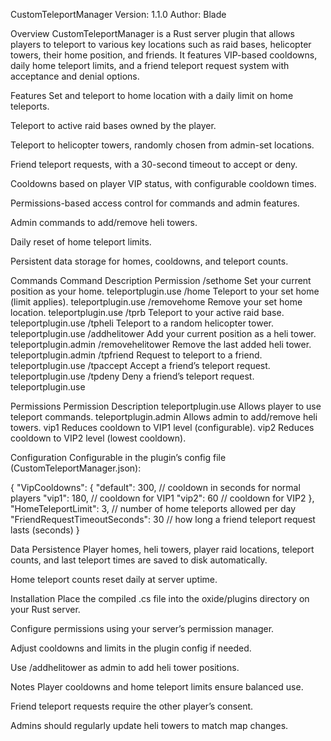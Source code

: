CustomTeleportManager
Version: 1.1.0
Author: Blade

Overview
CustomTeleportManager is a Rust server plugin that allows players to teleport to various key locations such as raid bases, helicopter towers, their home position, and friends. It features VIP-based cooldowns, daily home teleport limits, and a friend teleport request system with acceptance and denial options.

Features
Set and teleport to home location with a daily limit on home teleports.

Teleport to active raid bases owned by the player.

Teleport to helicopter towers, randomly chosen from admin-set locations.

Friend teleport requests, with a 30-second timeout to accept or deny.

Cooldowns based on player VIP status, with configurable cooldown times.

Permissions-based access control for commands and admin features.

Admin commands to add/remove heli towers.

Daily reset of home teleport limits.

Persistent data storage for homes, cooldowns, and teleport counts.

Commands
Command	Description	Permission
/sethome	Set your current position as your home.	teleportplugin.use
/home	Teleport to your set home (limit applies).	teleportplugin.use
/removehome	Remove your set home location.	teleportplugin.use
/tprb	Teleport to your active raid base.	teleportplugin.use
/tpheli	Teleport to a random helicopter tower.	teleportplugin.use
/addhelitower	Add your current position as a heli tower.	teleportplugin.admin
/removehelitower	Remove the last added heli tower.	teleportplugin.admin
/tpfriend <name>	Request to teleport to a friend.	teleportplugin.use
/tpaccept	Accept a friend’s teleport request.	teleportplugin.use
/tpdeny	Deny a friend’s teleport request.	teleportplugin.use

Permissions
Permission	Description
teleportplugin.use	Allows player to use teleport commands.
teleportplugin.admin	Allows admin to add/remove heli towers.
vip1	Reduces cooldown to VIP1 level (configurable).
vip2	Reduces cooldown to VIP2 level (lowest cooldown).

Configuration
Configurable in the plugin’s config file (CustomTeleportManager.json):

{
  "VipCooldowns": {
    "default": 300,      // cooldown in seconds for normal players
    "vip1": 180,         // cooldown for VIP1
    "vip2": 60           // cooldown for VIP2
  },
  "HomeTeleportLimit": 3,    // number of home teleports allowed per day
  "FriendRequestTimeoutSeconds": 30  // how long a friend teleport request lasts (seconds)
}


Data Persistence
Player homes, heli towers, player raid locations, teleport counts, and last teleport times are saved to disk automatically.

Home teleport counts reset daily at server uptime.

Installation
Place the compiled .cs file into the oxide/plugins directory on your Rust server.

Configure permissions using your server’s permission manager.

Adjust cooldowns and limits in the plugin config if needed.

Use /addhelitower as admin to add heli tower positions.

Notes
Player cooldowns and home teleport limits ensure balanced use.

Friend teleport requests require the other player’s consent.

Admins should regularly update heli towers to match map changes.

